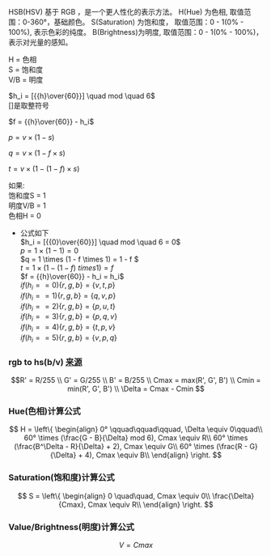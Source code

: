 
HSB(HSV) 基于 RGB ，是一个更人性化的表示方法。
H(Hue) 为色相,  取值范围：0-360°，基础颜色。
S(Saturation) 为饱和度， 取值范围：0 - 1(0% - 100%),  表示色彩的纯度。
B(Brightness)为明度, 取值范围：0 - 1(0% - 100%)，表示对光量的感知。

H = 色相  
S = 饱和度  
V/B = 明度  


$h_i = [{{h}\over{60}}] \quad mod \quad 6$  
[]是取整符号  


$f = {{h}\over{60}} - h_i$  


$p = v \times (1 - s)$  


$q = v \times (1 - f \times s)$  


$t = v \times (1 - (1 - f) \times s)$



如果:  
饱和度S = 1    
明度V/B = 1  
色相H = 0
- 公式如下  
$h_i = [{{0}\over{60}}] \quad mod \quad 6 = 0$  
$p = 1 \times (1 - 1) = 0$  
$q = 1 \times (1 - f \times 1) = 1 - f $  
$t = 1 \times (1 - (1 - f) \ times 1) = f$  
$f = {{h}\over{60}} - h_i = h_i$  
$if(h_i == 0) \{r, g, b\} = \{v, t, p\}$  
$if(h_i == 1) \{r, g, b\} = \{q, v, p\}$  
$if(h_i == 2) \{r, g, b\} = \{p, u, t\}$  
$if(h_i == 3) \{r, g, b\} = \{p, q, v\}$  
$if(h_i == 4) \{r, g, b\} = \{t, p, v\}$  
$if(h_i == 5) \{r, g, b\} = \{v, p, q\}$  


### rgb to hs(b/v) [来源](https://www.rapidtables.com/convert/color/rgb-to-hsv.html)

$$R' = R/255
\\
G' = G/255
\\
B' = B/255
\\
Cmax = max(R', G', B')
\\
Cmin = min(R', G', B')
\\
\Delta = Cmax - Cmin
$$
### Hue(色相)计算公式
$$
H = \left\{
\begin{align}
0° \qquad\qquad\qquad, \Delta \equiv 0\qquad\\
60° \times (\frac{G - B}{\Delta} mod 6), Cmax \equiv R\\
60° \times (\frac{B^\Delta - R}{\Delta} + 2), Cmax \equiv G\\
60° \times (\frac{R - G}{\Delta} + 4), Cmax \equiv B\\
\end{align}
\right.
$$
### Saturation(饱和度)计算公式
$$
S = \left\{
\begin{align}
0 \quad\quad, Cmax \equiv 0\\
\frac{\Delta}{Cmax}, Cmax \equiv R\\
\end{align}
\right.
$$

### Value/Brightness(明度)计算公式
$$
V = Cmax
$$



